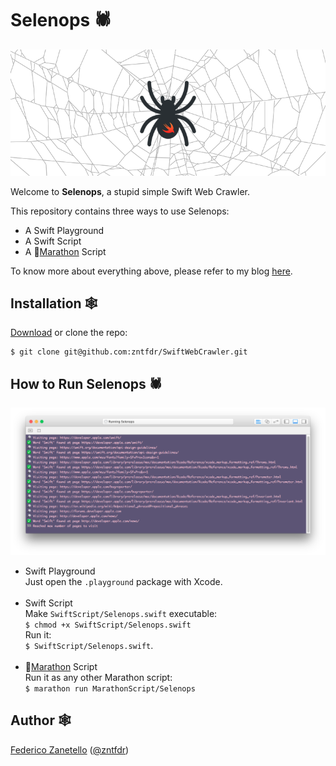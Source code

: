 # Selenops 🕷
<p align="center">
    <img src="logo.png" width="580" max-width="90%" alt="Swift Web Crawler in action" />
</p>

Welcome to **Selenops**, a stupid simple Swift Web Crawler.

This repository contains three ways to use Selenops:

* A Swift Playground
* A Swift Script
* A 🏃[Marathon](https://github.com/johnsundell/marathon) Script

To know more about everything above, please refer to my blog [here](https://medium.com/swiftly-swift/how-to-make-a-web-crawler-in-swift-3ed4977a181b
).

## Installation 🕸
[Download](https://github.com/zntfdr/Selenops/archive/master.zip) or clone the repo:

```
$ git clone git@github.com:zntfdr/SwiftWebCrawler.git
```

## How to Run Selenops 🕷
<p align="center">
    <img src="screenshot.png" width="680" max-width="90%" alt="Swift Web Crawler in action" />
</p>

* Swift Playground<br/>Just open the ``.playground`` package with Xcode.<br/><br/>
* Swift Script <br/>Make ``SwiftScript/Selenops.swift`` executable:<br/>``$ chmod +x SwiftScript/Selenops.swift``<br/>Run it:<br/>``$ SwiftScript/Selenops.swift``.<br/><br/>
* 🏃[Marathon](https://github.com/johnsundell/marathon) Script<br/>Run it as any other Marathon script:<br/>``$ marathon run MarathonScript/Selenops``

## Author 🕸
[Federico Zanetello](https://github.com/zntfdr) ([@zntfdr](https://twitter.com/zntfdr))
